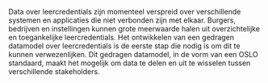 Data over leercredentials zijn momenteel verspreid over verschillende systemen en applicaties die niet verbonden zijn met elkaar. Burgers, bedrijven en instellingen kunnen grote meerwaarde halen uit overzichtelijke en toegankelijke leercredentials. Het ontwikkelen van een gedragen datamodel over leercredentials is de eerste stap die nodig is om dit te kunnen verwezenlijken. Dit gedragen datamodel, in de vorm van een OSLO standaard, maakt het mogelijk om data te delen en uit te wisselen tussen verschillende stakeholders. 
